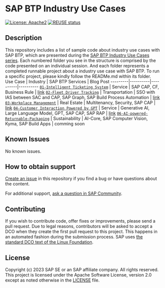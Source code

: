 # SAP BTP Industry Use Cases
[![License: Apache2](https://img.shields.io/badge/License-Apache2-green.svg)](https://opensource.org/licenses/Apache-2.0)
[![REUSE status](https://api.reuse.software/badge/github.com/SAP-samples/btp-industry-use-cases)](https://api.reuse.software/info/github.com/SAP-samples/btp-industry-use-cases)

<!--- Register repository https://api.reuse.software/register, then add REUSE badge:
[![REUSE status](https://api.reuse.software/badge/github.com/SAP-samples/REPO-NAME)](https://api.reuse.software/info/github.com/SAP-samples/REPO-NAME)

2. The .reuse/dep5 file: 
The [Reuse Tool](https://reuse.software/) must be used for your samples project. You can find the .reuse/dep5 in the project initial. Please replace the parts inside the single angle quotation marks < > by the specific information for your repository.

3. The README.md file (this file):
Please edit this file as it is the primary description file for your project. You can find some placeholder titles for sections below.
-->

## Description
This repository includes a list of sample code about industry use cases with SAP BTP, which are presented during the [SAP BTP Industry Use Cases series](https://blogs.sap.com/2023/02/10/deliver-real-life-use-cases-with-sap-btp/). Each numbered folder you see in the structure is comprised by the code presented on an individual session. And each folder represents a completed runnable project about a industry use case with SAP BTP. To run a specific project, please kindly follow the READMe.md within its folder. <br/>
Use Case | Industry | SAP BTP Services | Blog Post
---------|----------|----------|----------
[`01-Intelligent Ticketing System`](01-intelligent-ticket-system) | Service | SAP CAP, CF, Business Rule | [link](https://blogs.sap.com/2023/02/28/deliver-real-life-use-cases-with-sap-btp-intelligent-ticket-system/)
[`02-Fleet Driver Tracking`](02-fleet-driver-tracking) | Transportation | SSO with IAS between SAC and CAP, SAP Graph, SAP Build Process Automation | [link](https://blogs.sap.com/2023/03/30/deliver-real-life-use-cases-with-sap-btp-fleet-driver-tracking-solution/)
[`03-Workplace Management`](03-workplace-management) | Real Estate | Multitenancy, Security, SAP CAP | [link](https://blogs.sap.com/?p=1763035)
[`04-Customer Interaction Powered by GPT`](04-customer-interaction-gpt4) | Service | Generative AI, Large Language Model, GPT, SAP CAP, SAP RAP | [link](https://blogs.sap.com/2023/06/20/exploring-the-potential-of-gpt-in-sap-ecosystem/)
[`06-AI-powered-Returnable-Packaging`](06-ai-powered-returnable-packaging) | Sustainability | AI-Core, SAP Computer Vision, Kyma, SAP Build Apps | comming soon

## Known Issues
No known issues.

## How to obtain support
[Create an issue](https://github.com/SAP-samples/<repository-name>/issues) in this repository if you find a bug or have questions about the content.
 
For additional support, [ask a question in SAP Community](https://answers.sap.com/questions/ask.html).

## Contributing
If you wish to contribute code, offer fixes or improvements, please send a pull request. Due to legal reasons, contributors will be asked to accept a DCO when they create the first pull request to this project. This happens in an automated fashion during the submission process. SAP uses [the standard DCO text of the Linux Foundation](https://developercertificate.org/).

## License
Copyright (c) 2023 SAP SE or an SAP affiliate company. All rights reserved. This project is licensed under the Apache Software License, version 2.0 except as noted otherwise in the [LICENSE](LICENSE) file.
